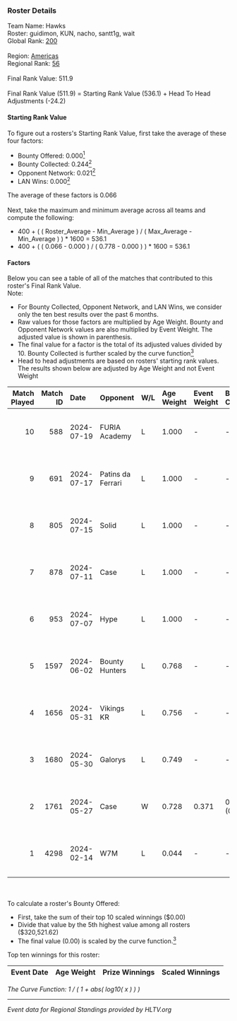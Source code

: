 ### Roster Details<br />
Team Name: Hawks<br />
Roster: guidimon, KUN, nacho, santt1g, wait<br />
Global Rank: [200](../standings_global.md)<br />
<br />
Region: [Americas]( ../standings_americas.md)<br />
Regional Rank: [56]( ../standings_americas.md)<br />
<br />
Final Rank Value:  511.9<br />
<br />
Final Rank Value (511.9) = Starting Rank Value (536.1) + Head To Head Adjustments (-24.2)<br />

#### Starting Rank Value<br />
To figure out a rosters's Starting Rank Value, first take the average of these four factors:<br />
- Bounty Offered: 0.000[<sup>1</sup>](#table2)
- Bounty Collected: 0.244[<sup>2</sup>](#table1)
- Opponent Network: 0.021[<sup>2</sup>](#table1)
- LAN Wins: 0.000[<sup>2</sup>](#table1)

The average of these factors is 0.066<br />
<br />
Next, take the maximum and minimum average across all teams and compute the following:<br />
- 400 + ( ( Roster_Average - Min_Average ) / ( Max_Average - Min_Average ) ) * 1600 = 536.1
- 400 + ( ( 0.066 - 0.000 ) / ( 0.778 - 0.000 ) ) * 1600 = 536.1


#### Factors<br />
Below you can see a table of all of the matches that contributed to this roster's Final Rank Value.<br />
Note:<br />

- For Bounty Collected, Opponent Network, and LAN Wins, we consider only the ten best results over the past 6 months.
- Raw values for those factors are multiplied by Age Weight. Bounty and Opponent Network values are also multiplied by Event Weight. The adjusted value is shown in parenthesis.
- The final value for a factor is the total of its adjusted values divided by 10. Bounty Collected is further scaled by the curve function[<sup>3</sup>](#curveFunction)
- Head to head adjustments are based on rosters' starting rank values. The results shown below are adjusted by Age Weight and not Event Weight
<span id="table1"></span><br />


| Match Played | Match ID | Date       | Opponent          | W/L | Age Weight | Event Weight | Bounty Collected | Opponent Network | LAN Wins  | H2H Adj. | Roster                               |
| -: | -: | :- | :- | :- | :- | :- | :- | :- | :- | -: | :- |
|           10 |      588 | 2024-07-19 | FURIA Academy     | L   | 1.000      | -            | -                | -                | -         |   -15.41 | guidimon, KUN, nacho, santt1g, wait  |
|            9 |      691 | 2024-07-17 | Patins da Ferrari | L   | 1.000      | -            | -                | -                | -         |    -5.72 | guidimon, KUN, nacho, santt1g, wait  |
|            8 |      805 | 2024-07-15 | Solid             | L   | 1.000      | -            | -                | -                | -         |    -4.67 | guidimon, KUN, nacho, santt1g, wait  |
|            7 |      878 | 2024-07-11 | Case              | L   | 1.000      | -            | -                | -                | -         |    -4.13 | guidimon, KUN, nacho, santt1g, wait  |
|            6 |      953 | 2024-07-07 | Hype              | L   | 1.000      | -            | -                | -                | -         |    -3.67 | F4QQ, guidimon, KUN, santt1g, wait   |
|            5 |     1597 | 2024-06-02 | Bounty Hunters    | L   | 0.768      | -            | -                | -                | -         |    -3.38 | ABM, christo, guidimon, KUN, santt1g |
|            4 |     1656 | 2024-05-31 | Vikings KR        | L   | 0.756      | -            | -                | -                | -         |    -4.52 | ABM, christo, guidimon, KUN, santt1g |
|            3 |     1680 | 2024-05-30 | Galorys           | L   | 0.749      | -            | -                | -                | -         |    -2.90 | ABM, christo, guidimon, KUN, santt1g |
|            2 |     1761 | 2024-05-27 | Case              | W   | 0.728      | 0.371        | 0.029 (0.008)    | 0.778 (0.210)    | 0 (0.000) |    20.43 | ABM, christo, guidimon, KUN, santt1g |
|            1 |     4298 | 2024-02-14 | W7M               | L   | 0.044      | -            | -                | -                | -         |    -0.21 | guidimon, KUN, nacho, nasher, PABLEK |

<br />
<span id="table2"></span><br />
To calculate a roster's Bounty Offered:<br />

- First, take the sum of their top 10 scaled winnings ($0.00)
- Divide that value by the 5th highest value among all rosters ($320,521.62)
- The final value (0.00) is scaled by the curve function.[<sup>3</sup>](#curveFunction)

Top ten winnings for this roster:<br />

| Event Date | Age Weight | Prize Winnings | Scaled Winnings |
| :- | -: | :- | :- |


<span id="curveFunction"></span>_The Curve Function: 1 / ( 1 + abs( log10( x ) ) )_<br />

---
_Event data for Regional Standings provided by HLTV.org_<br />
